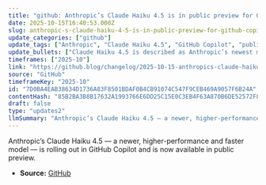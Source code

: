 ```yaml
---
title: "github: Anthropic’s Claude Haiku 4.5 is in public preview for GitHub Copilot"
date: 2025-10-15T16:40:53.000Z
slug: anthropic-s-claude-haiku-4-5-is-in-public-preview-for-github-copilot
update_categories: ["github"]
update_tags: ["Anthropic", "Claude Haiku 4.5", "GitHub Copilot", "public preview", "AI model", "release"]
update_bullets: ["Claude Haiku 4.5 is described as Anthropic’s newest model focused on high performance and faster speeds.", "The model is being rolled out in GitHub Copilot and is in public preview.", "Announcement posted on the GitHub Blog changelog."]
timeframes: ["2025-10"]
link: "https://github.blog/changelog/2025-10-15-anthropics-claude-haiku-4-5-is-in-public-preview-for-github-copilot"
source: "GitHub"
timeframeKey: "2025-10"
id: "7D0BA4EAB38634D1736A83F8501BDAF0B4CB91074C547F9CEB469A9057F6B24A"
contentHash: "85B2BA3B8B17632A1993766E6DD25C15E0C3EB4F63A870B6DE52572F8FF2BB38"
draft: false
type: "updates2"
llmSummary: "Anthropic’s Claude Haiku 4.5 — a newer, higher-performance and faster model — is rolling out in GitHub Copilot and is now available in public preview."
---
```


Anthropic’s Claude Haiku 4.5 — a newer, higher-performance and faster model — is rolling out in GitHub Copilot and is now available in public preview.

- **Source:** [GitHub](https://github.blog/changelog/2025-10-15-anthropics-claude-haiku-4-5-is-in-public-preview-for-github-copilot)
